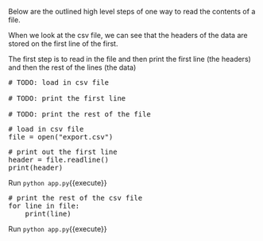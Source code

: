 Below are the outlined high level steps of one way to read the contents of a file.

When we look at the csv file, we can see that the headers of the data are stored on the first line of the first.

The first step is to read in the file and then print the first line (the headers) and then the rest of the lines (the data)

<pre class="file" data-filename="app.py" data-target="replace">
# TODO: load in csv file

# TODO: print the first line

# TODO: print the rest of the file
</pre>

<pre class="file" data-filename="app.py" data-target="insert" data-marker="# TODO: load in csv file">
# load in csv file
file = open("export.csv")
</pre>

<pre class="file" data-filename="app.py" data-target="insert" data-marker="# TODO: print the first line">
# print out the first line
header = file.readline()
print(header)
</pre>

Run `python app.py`{{execute}}

<pre class="file" data-filename="app.py" data-target="insert" data-marker="# TODO: print the rest of the file">
# print the rest of the csv file
for line in file:
    print(line)
</pre>

Run `python app.py`{{execute}}
